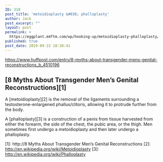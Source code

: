 ```yaml
---
ID: 310
post_title: 'metoidioplasty &#038; phalloplasty'
author: Jack
post_excerpt: ""
layout: post
permalink: >
  https://eggplant.m4ftm.com/wp/hooking-up/metoidioplasty-phalloplasty/
published: true
post_date: 2019-09-22 18:38:41
---
```

<!-- wp:paragraph -->

<https://www.huffpost.com/entry/8-myths-about-transgender-mens-genital-reconstructions_b_4510196>

<!-- /wp:paragraph -->

<!-- wp:heading -->

## [8 Myths About Transgender Men’s Genital Reconstructions][1]

<!-- /wp:heading -->

<!-- wp:paragraph -->

A [metoidioplasty][2] is the removal of the ligaments surrounding a testosterone-enlargened phallus/clitoris, allowing it to protrude further from the body.

<!-- /wp:paragraph -->

<!-- wp:paragraph -->

A [phalloplasty][3] is a construction of a penis from tissue harvested from either the forearm, the side of the chest, the pubic area, or the thigh. Men sometimes first undergo a metoidioplasty and then later undergo a phalloplasty.

<!-- /wp:paragraph -->

 [1]: http://8 Myths About Transgender Men’s Genital Reconstructions
 [2]: http://en.wikipedia.org/wiki/Metoidioplasty
 [3]: http://en.wikipedia.org/wiki/Phalloplasty